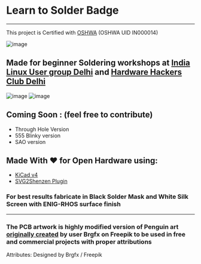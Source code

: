 # Learn to Solder Badge 

-------------------------------------
This project is Certified with [OSHWA](https://certification.oshwa.org/in000014.html) (OSHWA UID IN000014)

![image](https://github.com/iayanpahwa/penguin-learn-to-solder-badge/blob/master/Images/oshwa.png)

## Made for beginner Soldering workshops at [India Linux User group Delhi](http://www.linuxdelhi.org) and [Hardware Hackers Club Delhi](http://hardwarehackersclub.com)

![image](https://github.com/iayanpahwa/penguin-learn-to-solder-badge/blob/master/Images/front.JPG)
![image](https://github.com/iayanpahwa/penguin-learn-to-solder-badge/blob/master/Images/back.JPG)

## Coming Soon : (feel free to contribute)

- Through Hole Version
- 555 Blinky version 
- SAO version

## Made With ❤ for Open Hardware using:

- [KiCad v4](http://kicad.org)
- [SVG2Shenzen Plugin](https://github.com/badgeek/svg2shenzhen)

### For best results fabricate in Black Solder Mask and White Silk Screen with ENIG-RHOS surface finish

-------------------------------------

### The PCB artwork is highly modified version of Penguin art [originally created](https://www.freepik.com/free-vector/penguin-with-gray-color_4555687.htm#page=2&query=brgfx%20penguin&position=12) by user Brgfx on Freepik to be used in free and commercial projects with proper attributions 

Attributes: Designed by Brgfx / Freepik


